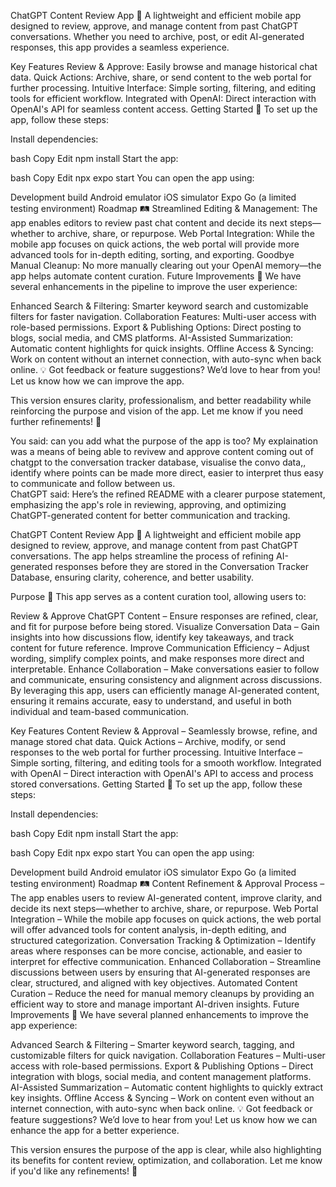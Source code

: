 ChatGPT Content Review App 📱
A lightweight and efficient mobile app designed to review, approve, and manage content from past ChatGPT conversations. Whether you need to archive, post, or edit AI-generated responses, this app provides a seamless experience.

Key Features
Review & Approve: Easily browse and manage historical chat data.
Quick Actions: Archive, share, or send content to the web portal for further processing.
Intuitive Interface: Simple sorting, filtering, and editing tools for efficient workflow.
Integrated with OpenAI: Direct interaction with OpenAI's API for seamless content access.
Getting Started 🚀
To set up the app, follow these steps:

Install dependencies:

bash
Copy
Edit
npm install
Start the app:

bash
Copy
Edit
npx expo start
You can open the app using:

Development build
Android emulator
iOS simulator
Expo Go (a limited testing environment)
Roadmap 🛤️
Streamlined Editing & Management: The app enables editors to review past chat content and decide its next steps—whether to archive, share, or repurpose.
Web Portal Integration: While the mobile app focuses on quick actions, the web portal will provide more advanced tools for in-depth editing, sorting, and exporting.
Goodbye Manual Cleanup: No more manually clearing out your OpenAI memory—the app helps automate content curation.
Future Improvements 🔮
We have several enhancements in the pipeline to improve the user experience:

Enhanced Search & Filtering: Smarter keyword search and customizable filters for faster navigation.
Collaboration Features: Multi-user access with role-based permissions.
Export & Publishing Options: Direct posting to blogs, social media, and CMS platforms.
AI-Assisted Summarization: Automatic content highlights for quick insights.
Offline Access & Syncing: Work on content without an internet connection, with auto-sync when back online.
💡 Got feedback or feature suggestions?
We’d love to hear from you! Let us know how we can improve the app.

This version ensures clarity, professionalism, and better readability while reinforcing the purpose and vision of the app. Let me know if you need further refinements! 🚀

You said:
can you add what the purpose of the app is too?  My explaination was a means of being able to revivew and approve content coming out of chatgpt to the conversation tracker database, visualise the convo data,, identify where points can be made more direct, easier to interpret thus easy to communicate and follow between us.  
ChatGPT said:
Here’s the refined README with a clearer purpose statement, emphasizing the app's role in reviewing, approving, and optimizing ChatGPT-generated content for better communication and tracking.

ChatGPT Content Review App 📱
A lightweight and efficient mobile app designed to review, approve, and manage content from past ChatGPT conversations. The app helps streamline the process of refining AI-generated responses before they are stored in the Conversation Tracker Database, ensuring clarity, coherence, and better usability.

Purpose 🎯
This app serves as a content curation tool, allowing users to:

Review & Approve ChatGPT Content – Ensure responses are refined, clear, and fit for purpose before being stored.
Visualize Conversation Data – Gain insights into how discussions flow, identify key takeaways, and track content for future reference.
Improve Communication Efficiency – Adjust wording, simplify complex points, and make responses more direct and interpretable.
Enhance Collaboration – Make conversations easier to follow and communicate, ensuring consistency and alignment across discussions.
By leveraging this app, users can efficiently manage AI-generated content, ensuring it remains accurate, easy to understand, and useful in both individual and team-based communication.

Key Features
Content Review & Approval – Seamlessly browse, refine, and manage stored chat data.
Quick Actions – Archive, modify, or send responses to the web portal for further processing.
Intuitive Interface – Simple sorting, filtering, and editing tools for a smooth workflow.
Integrated with OpenAI – Direct interaction with OpenAI's API to access and process stored conversations.
Getting Started 🚀
To set up the app, follow these steps:

Install dependencies:

bash
Copy
Edit
npm install
Start the app:

bash
Copy
Edit
npx expo start
You can open the app using:

Development build
Android emulator
iOS simulator
Expo Go (a limited testing environment)
Roadmap 🛤️
Content Refinement & Approval Process – The app enables users to review AI-generated content, improve clarity, and decide its next steps—whether to archive, share, or repurpose.
Web Portal Integration – While the mobile app focuses on quick actions, the web portal will offer advanced tools for content analysis, in-depth editing, and structured categorization.
Conversation Tracking & Optimization – Identify areas where responses can be more concise, actionable, and easier to interpret for effective communication.
Enhanced Collaboration – Streamline discussions between users by ensuring that AI-generated responses are clear, structured, and aligned with key objectives.
Automated Content Curation – Reduce the need for manual memory cleanups by providing an efficient way to store and manage important AI-driven insights.
Future Improvements 🔮
We have several planned enhancements to improve the app experience:

Advanced Search & Filtering – Smarter keyword search, tagging, and customizable filters for quick navigation.
Collaboration Features – Multi-user access with role-based permissions.
Export & Publishing Options – Direct integration with blogs, social media, and content management platforms.
AI-Assisted Summarization – Automatic content highlights to quickly extract key insights.
Offline Access & Syncing – Work on content even without an internet connection, with auto-sync when back online.
💡 Got feedback or feature suggestions?
We’d love to hear from you! Let us know how we can enhance the app for a better experience.

This version ensures the purpose of the app is clear, while also highlighting its benefits for content review, optimization, and collaboration. Let me know if you'd like any refinements! 🚀
